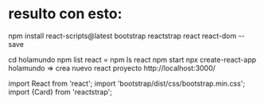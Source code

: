 # resulto con esto:
npm install react-scripts@latest bootstrap reactstrap react react-dom --save


cd holamundo
npm list react = npm ls react
npm start
npx create-react-app holamundo => crea nuevo react proyecto
http://localhost:3000/

import React from 'react';
import 'bootstrap/dist/css/bootstrap.min.css';
import {Card} from 'reactstrap';